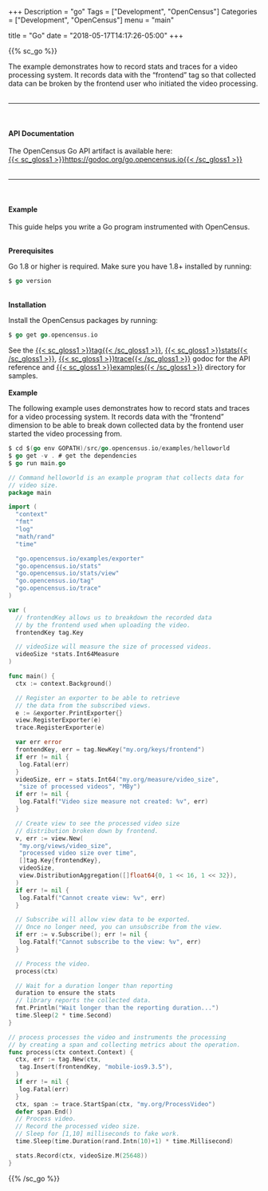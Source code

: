 +++
Description = "go"
Tags = ["Development", "OpenCensus"]
Categories = ["Development", "OpenCensus"]
menu = "main"

title = "Go"
date = "2018-05-17T14:17:26-05:00"
+++

{{% sc_go %}}

The example demonstrates how to record stats and traces for a video processing system. It records data with the “frontend” tag so that collected data can be broken by the frontend user who initiated the video processing.  
&nbsp;  

---
&nbsp;  
#### API Documentation  
The OpenCensus Go API artifact is available here:  
[{{< sc_gloss1 >}}https://godoc.org/go.opencensus.io{{< /sc_gloss1 >}}](https://godoc.org/go.opencensus.io)  
&nbsp;  

---
&nbsp;
#### Example
This guide helps you write a Go program instrumented with OpenCensus.  
&nbsp;

**Prerequisites**  

Go 1.8 or higher is required. Make sure you have 1.8+ installed by running:

``` go
$ go version
```  

&nbsp;  
**Installation**

Install the OpenCensus packages by running:

``` go
$ go get go.opencensus.io
```

See the [{{< sc_gloss1 >}}tag{{< /sc_gloss1 >}}](https://godoc.org/go.opencensus.io/tag), [{{< sc_gloss1 >}}stats{{< /sc_gloss1 >}}](https://godoc.org/go.opencensus.io/stats), [{{< sc_gloss1 >}}trace{{< /sc_gloss1 >}}](https://godoc.org/go.opencensus.io/trace) godoc for the API reference and [{{< sc_gloss1 >}}examples{{< /sc_gloss1 >}}](https://github.com/census-instrumentation/opencensus-go/tree/master/examples) directory for samples.  
&nbsp;  
**Example**  

The following example uses  demonstrates how to record stats and traces for a video processing system. It records data with the “frontend” dimension to be able to break down collected data by the frontend user started the video processing from.

``` go
$ cd $(go env GOPATH)/src/go.opencensus.io/examples/helloworld
$ go get -v . # get the dependencies
$ go run main.go
```

``` go
// Command helloworld is an example program that collects data for
// video size.
package main

import (
  "context"
  "fmt"
  "log"
  "math/rand"
  "time"

  "go.opencensus.io/examples/exporter"
  "go.opencensus.io/stats"
  "go.opencensus.io/stats/view"
  "go.opencensus.io/tag"
  "go.opencensus.io/trace"
)

var (
  // frontendKey allows us to breakdown the recorded data
  // by the frontend used when uploading the video.
  frontendKey tag.Key

  // videoSize will measure the size of processed videos.
  videoSize *stats.Int64Measure
)

func main() {
  ctx := context.Background()

  // Register an exporter to be able to retrieve
  // the data from the subscribed views.
  e := &exporter.PrintExporter{}
  view.RegisterExporter(e)
  trace.RegisterExporter(e)

  var err error
  frontendKey, err = tag.NewKey("my.org/keys/frontend")
  if err != nil {
   log.Fatal(err)
  }
  videoSize, err = stats.Int64("my.org/measure/video_size",
   "size of processed videos", "MBy")
  if err != nil {
   log.Fatalf("Video size measure not created: %v", err)
  }

  // Create view to see the processed video size
  // distribution broken down by frontend.
  v, err := view.New(
   "my.org/views/video_size",
   "processed video size over time",
   []tag.Key{frontendKey},
   videoSize,
   view.DistributionAggregation([]float64{0, 1 << 16, 1 << 32}),
  )
  if err != nil {
   log.Fatalf("Cannot create view: %v", err)
  }

  // Subscribe will allow view data to be exported.
  // Once no longer need, you can unsubscribe from the view.
  if err := v.Subscribe(); err != nil {
   log.Fatalf("Cannot subscribe to the view: %v", err)
  }

  // Process the video.
  process(ctx)

  // Wait for a duration longer than reporting
  duration to ensure the stats
  // library reports the collected data.
  fmt.Println("Wait longer than the reporting duration...")
  time.Sleep(2 * time.Second)
}

// process processes the video and instruments the processing
// by creating a span and collecting metrics about the operation.
func process(ctx context.Context) {
  ctx, err := tag.New(ctx,
   tag.Insert(frontendKey, "mobile-ios9.3.5"),
  )
  if err != nil {
   log.Fatal(err)
  }
  ctx, span := trace.StartSpan(ctx, "my.org/ProcessVideo")
  defer span.End()
  // Process video.
  // Record the processed video size.
  // Sleep for [1,10] milliseconds to fake work.
  time.Sleep(time.Duration(rand.Intn(10)+1) * time.Millisecond)

  stats.Record(ctx, videoSize.M(25648))
}
```

{{% /sc_go %}}